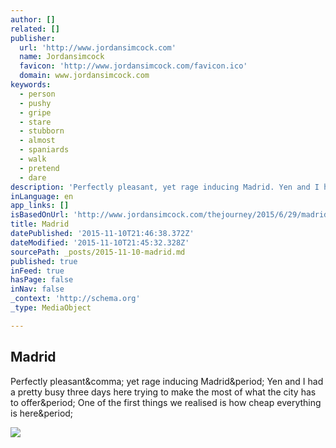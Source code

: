 ```yaml
---
author: []
related: []
publisher:
  url: 'http://www.jordansimcock.com'
  name: Jordansimcock
  favicon: 'http://www.jordansimcock.com/favicon.ico'
  domain: www.jordansimcock.com
keywords:
  - person
  - pushy
  - gripe
  - stare
  - stubborn
  - almost
  - spaniards
  - walk
  - pretend
  - dare
description: 'Perfectly pleasant, yet rage inducing Madrid. Yen and I had a pretty busy three days here trying to make the most of what the city has to offer. One of the first things we realised is how cheap everything is here.'
inLanguage: en
app_links: []
isBasedOnUrl: 'http://www.jordansimcock.com/thejourney/2015/6/29/madrid'
title: Madrid
datePublished: '2015-11-10T21:46:38.372Z'
dateModified: '2015-11-10T21:45:32.328Z'
sourcePath: _posts/2015-11-10-madrid.md
published: true
inFeed: true
hasPage: false
inNav: false
_context: 'http://schema.org'
_type: MediaObject

---
```

<article style=""><h1>Madrid</h1><p>Perfectly pleasant&amp;comma; yet rage inducing Madrid&amp;period; Yen and I had a pretty busy three days here trying to make the most of what the city has to offer&amp;period; One of the first things we realised is how cheap everything is here&amp;period;</p><img src="https://static1.squarespace.com/static/53a555fde4b04b8d93b0249c/t/559039aee4b0d05dbdd3685a/1435515353308/?format=1000w" /></article>